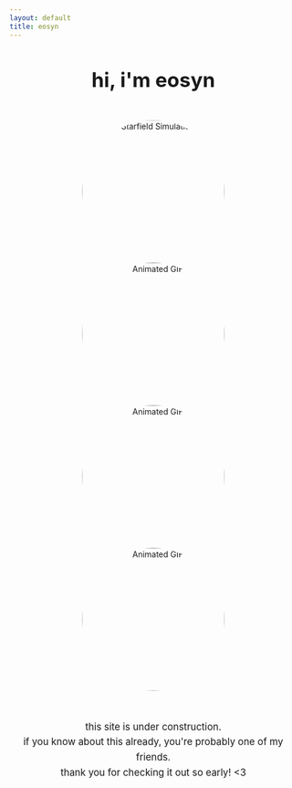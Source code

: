 ```yaml
---
layout: default
title: eosyn
---
```


<div class="main-content">
  <div class="glass-container container">
    <div class="glass-card">
      <h1 style="text-align: center; font-size: 2.5em; font-weight: 700; color: var(--theme-primary);">
        hi, i'm eosyn
      </h1>
      <div style="text-align: center; margin: 30px 0; padding: 20px;">
        <img src="https://upload.wikimedia.org/wikipedia/commons/e/e4/StarfieldSimulation.gif" alt="Starfield Simulation" class="starfield-image" data-image="stars" style="width: 250px; height: 250px; border-radius: 50%; border: 4px solid var(--theme-accent); object-fit: cover; display: inline-block; box-shadow: var(--glass-shadow-medium);">
        <img src="https://i.pinimg.com/originals/60/ad/28/60ad28e7dfa78920e0bbf782053b040a.gif" alt="Animated GIF" class="starfield-image" data-image="clouds1" style="width: 250px; height: 250px; border-radius: 50%; border: 4px solid var(--theme-accent); object-fit: cover; display: inline-block; box-shadow: var(--glass-shadow-medium);">
        <img src="https://i.pinimg.com/originals/74/8e/75/748e75ec3a7fe0b13bff7c282b458e3e.gif" alt="Animated GIF" class="starfield-image" data-image="clouds2" style="width: 250px; height: 250px; border-radius: 50%; border: 4px solid var(--theme-accent); object-fit: cover; display: inline-block; box-shadow: var(--glass-shadow-medium);">
        <img src="https://i.gifer.com/23dZ.gif" alt="Animated GIF" class="starfield-image" data-image="clouds4" style="width: 250px; height: 250px; border-radius: 50%; border: 4px solid var(--theme-accent); object-fit: cover; display: inline-block; box-shadow: var(--glass-shadow-medium);">
      </div>
      <p style="text-align: center; font-size: 1.2em; color: var(--theme-text-secondary); line-height: 1.6;">
        this site is under construction.<br>if you know about this already, you're probably one of my friends.<br>thank you for checking it out so early! 
        <3</p>
    </div>
  </div>
</div>
